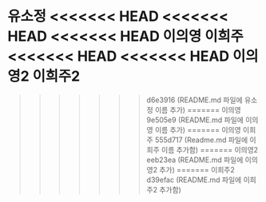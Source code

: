 유소정
<<<<<<< HEAD
<<<<<<< HEAD
<<<<<<< HEAD
이의영
이희주
<<<<<<< HEAD
<<<<<<< HEAD
이의영2
이희주2
=======
>>>>>>> d6e3916 (README.md 파일에 유소정 이름 추가)
=======
이의영
>>>>>>> 9e505e9 (README.md 파일에 이의영 이름 추가)
=======
이의영
이희주
>>>>>>> 555d717 (Readme.md 파일에 이희주 이름 추가함)
=======
이의영2
>>>>>>> eeb23ea (README.md 파일에 이의영2 추가)
=======
이희주2
>>>>>>> d39efac (README.md 파일에 이희주2 추가함)
